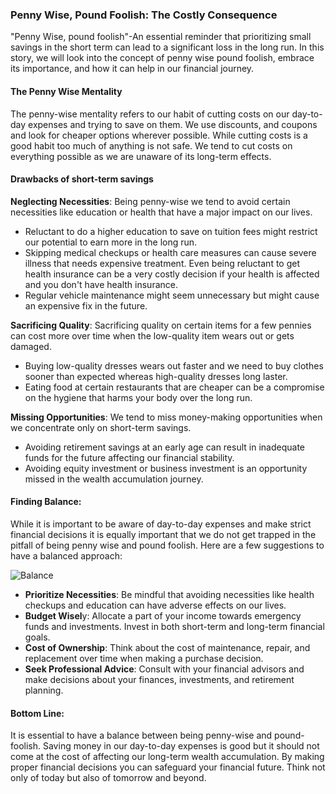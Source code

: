 ### Penny Wise, Pound Foolish: The Costly Consequence
"Penny Wise, pound foolish"-An essential reminder that prioritizing small savings in the short term can lead to a significant loss in the long run. In this story, we will look into the concept of penny wise pound foolish, embrace its importance, and how it can help in our financial journey.

#### The Penny Wise Mentality
The penny-wise mentality refers to our habit of cutting costs on our day-to-day expenses and trying to save on them. We use discounts, and coupons and look for cheaper options wherever possible. While cutting costs is a good habit too much of anything is not safe. We tend to cut costs on everything possible as we are unaware of its long-term effects.

#### Drawbacks of short-term savings
**Neglecting Necessities**: Being penny-wise we tend to avoid certain necessities like education or health that have a major impact on our lives.
* Reluctant to do a higher education to save on tuition fees might restrict our potential to earn more in the long run.
* Skipping medical checkups or health care measures can cause severe illness that needs expensive treatment. Even being reluctant to get health insurance can be a very costly decision if your health is affected and you don't have health insurance.
* Regular vehicle maintenance might seem unnecessary but might cause an expensive fix in the future.

**Sacrificing Quality**: Sacrificing quality on certain items for a few pennies can cost more over time when the low-quality item wears out or gets damaged.
* Buying low-quality dresses wears out faster and we need to buy clothes sooner than expected whereas high-quality dresses long laster.
* Eating food at certain restaurants that are cheaper can be a compromise on the hygiene that harms your body over the long run.

**Missing Opportunities**: We tend to miss money-making opportunities when we concentrate only on short-term savings.
* Avoiding retirement savings at an early age can result in inadequate funds for the future affecting our financial stability.
* Avoiding equity investment or business investment is an opportunity missed in the wealth accumulation journey.

#### Finding Balance:
While it is important to be aware of day-to-day expenses and make strict financial decisions it is equally important that we do not get trapped in the pitfall of being penny wise and pound foolish. Here are a few suggestions to have a balanced approach:

![Balance](https://images.unsplash.com/photo-1517960413843-0aee8e2b3285?ixlib=rb-4.0.3&ixid=M3wxMjA3fDB8MHxwaG90by1wYWdlfHx8fGVufDB8fHx8fA%3D%3D&auto=format&fit=crop&w=2099&q=80)

* **Prioritize Necessities**: Be mindful that avoiding necessities like health checkups and education can have adverse effects on our lives.
* **Budget Wisel**y: Allocate a part of your income towards emergency funds and investments. Invest in both short-term and long-term financial goals.
* **Cost of Ownership**: Think about the cost of maintenance, repair, and replacement over time when making a purchase decision.
* **Seek Professional Advice**: Consult with your financial advisors and make decisions about your finances, investments, and retirement planning.

#### Bottom Line:
It is essential to have a balance between being penny-wise and pound-foolish. Saving money in our day-to-day expenses is good but it should not come at the cost of affecting our long-term wealth accumulation. By making proper financial decisions you can safeguard your financial future. Think not only of today but also of tomorrow and beyond.
